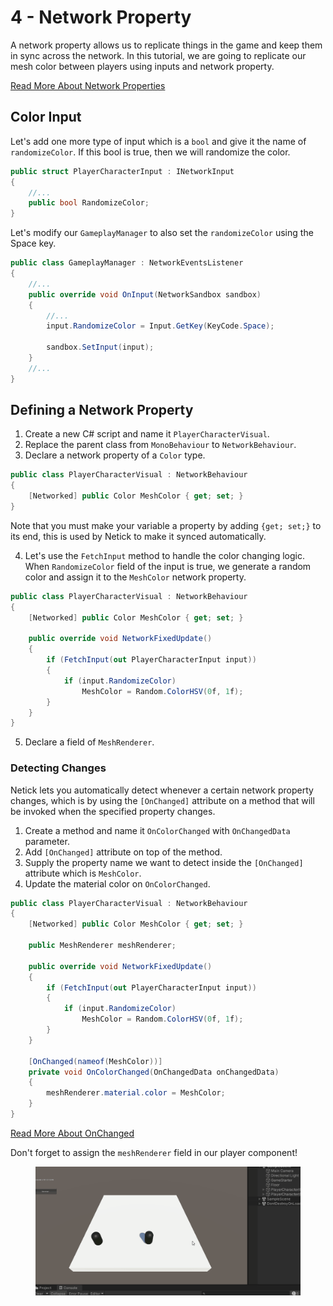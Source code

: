 # 4 - Network Property

A network property allows us to replicate things in the game and keep them in sync across the network.
In this tutorial, we are going to replicate our mesh color between players using inputs and network property.

[Read More About Network Properties](networked-state.md)

## Color Input
Let's add one more type of input which is a `bool` and give it the name of `randomizeColor`. If this bool is true, then we will randomize the color.  

```cs
public struct PlayerCharacterInput : INetworkInput
{
    //...    
    public bool RandomizeColor;    
}
```

Let's modify our `GameplayManager` to also set the `randomizeColor` using the Space key.
```cs
public class GameplayManager : NetworkEventsListener
{
    //...
    public override void OnInput(NetworkSandbox sandbox)
    {
        //...
        input.RandomizeColor = Input.GetKey(KeyCode.Space);

        sandbox.SetInput(input);
    }
    //...
}

```

## Defining a Network Property

1. Create a new C# script and name it `PlayerCharacterVisual`.
2. Replace the parent class from `MonoBehaviour` to `NetworkBehaviour`.
3. Declare a network property of a `Color` type. 
```cs
public class PlayerCharacterVisual : NetworkBehaviour
{
    [Networked] public Color MeshColor { get; set; }
}
```
Note that you must make your variable a property by adding `{get; set;}` to its end, this is used by Netick to make it synced automatically.

4. Let's use the `FetchInput` method to handle the color changing logic. When `RandomizeColor` field of the input is true, we generate a random color and assign it to the `MeshColor` network property.

```cs
public class PlayerCharacterVisual : NetworkBehaviour
{
    [Networked] public Color MeshColor { get; set; }

    public override void NetworkFixedUpdate()
    {
        if (FetchInput(out PlayerCharacterInput input))
        {
            if (input.RandomizeColor)
                MeshColor = Random.ColorHSV(0f, 1f);
        }
    }
}
```

5. Declare a field of `MeshRenderer`.

### Detecting Changes
Netick lets you automatically detect whenever a certain network property changes, which is by using the `[OnChanged]` attribute on a method that will be invoked when the specified property changes.

1. Create a method and name it `OnColorChanged` with `OnChangedData` parameter.
2. Add `[OnChanged]` attribute on top of the method.
3. Supply the property name we want to detect inside the `[OnChanged]` attribute which is `MeshColor`.
4. Update the material color on `OnColorChanged`.

```cs
public class PlayerCharacterVisual : NetworkBehaviour
{
    [Networked] public Color MeshColor { get; set; }

    public MeshRenderer meshRenderer;

    public override void NetworkFixedUpdate()
    {
        if (FetchInput(out PlayerCharacterInput input))
        {
            if (input.RandomizeColor)
                MeshColor = Random.ColorHSV(0f, 1f);
        }
    }

    [OnChanged(nameof(MeshColor))]
    private void OnColorChanged(OnChangedData onChangedData)
    {
        meshRenderer.material.color = MeshColor;
    }
}
```

[Read More About OnChanged](change-callback.md)

Don't forget to assign the `meshRenderer` field in our player component!

<figure><img src="../../images/getting-started/104-networked-color.gif" alt=""><figcaption></figcaption></figure>